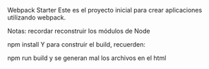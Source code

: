 Webpack Starter
Este es el proyecto inicial para crear aplicaciones utilizando webpack.

Notas:
recordar reconstruir los módulos de Node

npm install
Y para construir el build, recuerden:

npm run build
y se generan mal los archivos en el html

